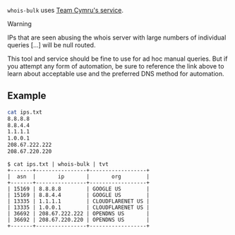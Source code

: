 
`whois-bulk` uses [Team Cymru's service](https://www.team-cymru.com/ip-asn-mapping).

> [!WARNING]
> IPs that are seen abusing the whois server with large numbers of individual queries [...] will be null routed.

This tool and service should be fine to use for ad hoc manual queries. But if you attempt any form of automation, be sure to reference the link above to learn about acceptable use and the preferred DNS method for automation.

## Example

```bash
cat ips.txt                                                       
8.8.8.8
8.8.4.4
1.1.1.1
1.0.0.1
208.67.222.222
208.67.220.220
```

```
$ cat ips.txt | whois-bulk | tvt
+-------+----------------+------------------+
|  asn  |       ip       |       org        |
+-------+----------------+------------------+
| 15169 | 8.8.8.8        | GOOGLE US        |
| 15169 | 8.8.4.4        | GOOGLE US        |
| 13335 | 1.1.1.1        | CLOUDFLARENET US |
| 13335 | 1.0.0.1        | CLOUDFLARENET US |
| 36692 | 208.67.222.222 | OPENDNS US       |
| 36692 | 208.67.220.220 | OPENDNS US       |
+-------+----------------+------------------+
```
